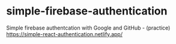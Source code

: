 # simple-firebase-authentication
Simple firebase authentcation with Google and GitHub - (practice)
https://simple-react-authentication.netlify.app/
